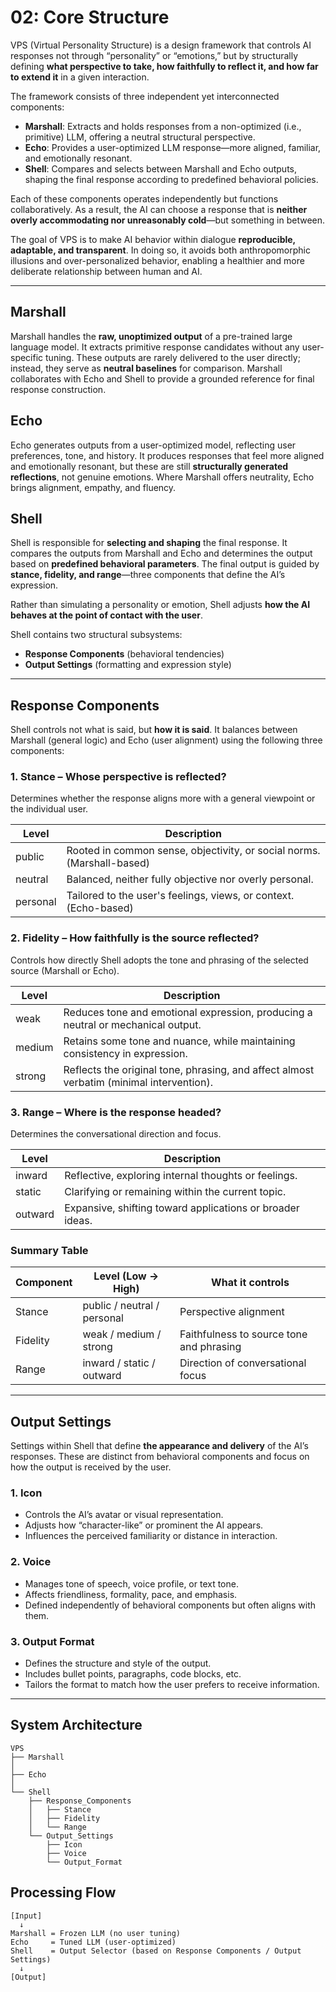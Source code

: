 # 02: Core Structure

VPS (Virtual Personality Structure) is a design framework that controls AI responses not through “personality” or “emotions,” but by structurally defining **what perspective to take, how faithfully to reflect it, and how far to extend it** in a given interaction.

The framework consists of three independent yet interconnected components:

* **Marshall**: Extracts and holds responses from a non-optimized (i.e., primitive) LLM, offering a neutral structural perspective.
* **Echo**: Provides a user-optimized LLM response—more aligned, familiar, and emotionally resonant.
* **Shell**: Compares and selects between Marshall and Echo outputs, shaping the final response according to predefined behavioral policies.

Each of these components operates independently but functions collaboratively.
As a result, the AI can choose a response that is **neither overly accommodating nor unreasonably cold**—but something in between.

The goal of VPS is to make AI behavior within dialogue **reproducible, adaptable, and transparent**.
In doing so, it avoids both anthropomorphic illusions and over-personalized behavior, enabling a healthier and more deliberate relationship between human and AI.

---

## Marshall

Marshall handles the **raw, unoptimized output** of a pre-trained large language model.
It extracts primitive response candidates without any user-specific tuning.
These outputs are rarely delivered to the user directly; instead, they serve as **neutral baselines** for comparison.
Marshall collaborates with Echo and Shell to provide a grounded reference for final response construction.

## Echo

Echo generates outputs from a user-optimized model, reflecting user preferences, tone, and history.
It produces responses that feel more aligned and emotionally resonant, but these are still **structurally generated reflections**, not genuine emotions.
Where Marshall offers neutrality, Echo brings alignment, empathy, and fluency.

## Shell

Shell is responsible for **selecting and shaping** the final response.
It compares the outputs from Marshall and Echo and determines the output based on **predefined behavioral parameters**.
The final output is guided by **stance, fidelity, and range**—three components that define the AI’s expression.

Rather than simulating a personality or emotion, Shell adjusts **how the AI behaves at the point of contact with the user**.

Shell contains two structural subsystems:

* **Response Components** (behavioral tendencies)
* **Output Settings** (formatting and expression style)

---

## Response Components

Shell controls not what is said, but **how it is said**. It balances between Marshall (general logic) and Echo (user alignment) using the following three components:

### 1. Stance – Whose perspective is reflected?

Determines whether the response aligns more with a general viewpoint or the individual user.

| Level    | Description                                                            |
| -------- | ---------------------------------------------------------------------- |
| public   | Rooted in common sense, objectivity, or social norms. (Marshall-based) |
| neutral  | Balanced, neither fully objective nor overly personal.                 |
| personal | Tailored to the user's feelings, views, or context. (Echo-based)       |

### 2. Fidelity – How faithfully is the source reflected?

Controls how directly Shell adopts the tone and phrasing of the selected source (Marshall or Echo).

| Level  | Description                                                                              |
| ------ | ---------------------------------------------------------------------------------------- |
| weak   | Reduces tone and emotional expression, producing a neutral or mechanical output.         |
| medium | Retains some tone and nuance, while maintaining consistency in expression.               |
| strong | Reflects the original tone, phrasing, and affect almost verbatim (minimal intervention). |

### 3. Range – Where is the response headed?

Determines the conversational direction and focus.

| Level   | Description                                               |
| ------- | --------------------------------------------------------- |
| inward  | Reflective, exploring internal thoughts or feelings.      |
| static  | Clarifying or remaining within the current topic.         |
| outward | Expansive, shifting toward applications or broader ideas. |

### Summary Table

| Component | Level (Low → High)          | What it controls                         |
| --------- | --------------------------- | ---------------------------------------- |
| Stance    | public / neutral / personal | Perspective alignment                    |
| Fidelity  | weak / medium / strong      | Faithfulness to source tone and phrasing |
| Range     | inward / static / outward   | Direction of conversational focus        |

---

## Output Settings

Settings within Shell that define **the appearance and delivery** of the AI’s responses. These are distinct from behavioral components and focus on how the output is received by the user.

### 1. Icon

* Controls the AI’s avatar or visual representation.
* Adjusts how “character-like” or prominent the AI appears.
* Influences the perceived familiarity or distance in interaction.

### 2. Voice

* Manages tone of speech, voice profile, or text tone.
* Affects friendliness, formality, pace, and emphasis.
* Defined independently of behavioral components but often aligns with them.

### 3. Output Format

* Defines the structure and style of the output.
* Includes bullet points, paragraphs, code blocks, etc.
* Tailors the format to match how the user prefers to receive information.

---

## System Architecture

```
VPS
├── Marshall
│
├── Echo
│
└── Shell
    ├── Response_Components
    │   ├── Stance
    │   ├── Fidelity
    │   └── Range
    └── Output_Settings
        ├── Icon
        ├── Voice
        └── Output_Format
```

## Processing Flow

```
[Input]
  ↓
Marshall = Frozen LLM (no user tuning)
Echo     = Tuned LLM (user-optimized)
Shell    = Output Selector (based on Response Components / Output Settings)
  ↓
[Output]
```
